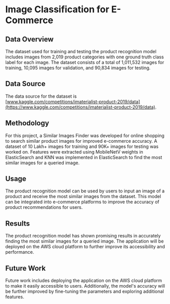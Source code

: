 # Image Classification for E-Commerce

## Data Overview
The dataset used for training and testing the product recognition model includes images from 2,019 product categories with one ground truth class label for each image. The dataset consists of a total of 1,011,532 images for training, 10,095 images for validation, and 90,834 images for testing.

## Data Source
The data source for the dataset is [www.kaggle.com/competitions/imaterialist-product-2019/data](https://www.kaggle.com/competitions/imaterialist-product-2019/data).

## Methodology
For this project, a Similar Images Finder was developed for online shopping to search similar product images for improved e-commerce accuracy. A dataset of 10 Lakh+ images for training and 90K+ images for testing was worked on. Features were extracted using MobileNetV weights in ElasticSearch and KNN was implemented in ElasticSearch to find the most similar images for a queried image.

## Usage
The product recognition model can be used by users to input an image of a product and receive the most similar images from the dataset. This model can be integrated into e-commerce platforms to improve the accuracy of product recommendations for users.

## Results
The product recognition model has shown promising results in accurately finding the most similar images for a queried image. The application will be deployed on the AWS cloud platform to further improve its accessibility and performance.

## Future Work
Future work includes deploying the application on the AWS cloud platform to make it easily accessible to users. Additionally, the model's accuracy will be further improved by fine-tuning the parameters and exploring additional features.
